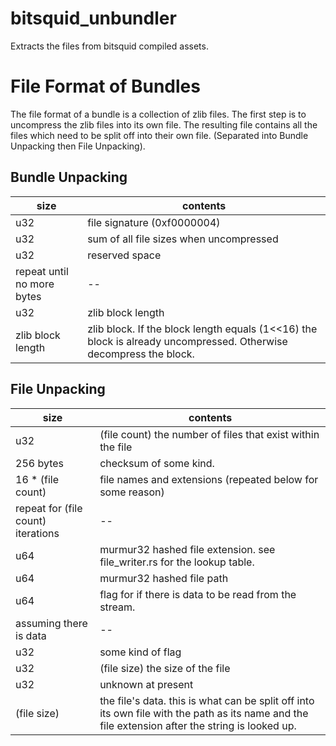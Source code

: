# bitsquid_unbundler
Extracts the files from bitsquid compiled assets.

# File Format of Bundles
The file format of a bundle is a collection of zlib files. The first step is to uncompress the zlib files into its own file. The resulting file contains all the files which need to be split off into their own file. (Separated into Bundle Unpacking then File Unpacking).

## Bundle Unpacking
| size  | contents |
| ------------- | ------------- |
| u32  | file signature (0xf0000004)  |
| u32 | sum of all file sizes when uncompressed |
| u32 | reserved space |
| repeat until no more bytes | -- |
| u32 | zlib block length |
| zlib block length | zlib block. If the block length equals (1<<16) the block is already uncompressed. Otherwise decompress the block. |

## File Unpacking
| size  | contents |
| ------------- | ------------- |
| u32 | (file count) the number of files that exist within the file |
| 256 bytes | checksum of some kind. |
| 16 * (file count) | file names and extensions (repeated below for some reason) |
| repeat for (file count) iterations | -- |
| u64 | murmur32 hashed file extension. see file_writer.rs for the lookup table. |
| u64 | murmur32 hashed file path |
| u64 | flag for if there is data to be read from the stream. |
| assuming there is data | -- |
| u32 | some kind of flag |
| u32 | (file size) the size of the file |
| u32 | unknown at present |
| (file size) | the file's data. this is what can be split off into its own file with the path as its name and the file extension after the string is looked up. |
